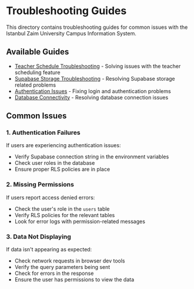 # Troubleshooting Guides

This directory contains troubleshooting guides for common issues with the Istanbul Zaim University Campus Information System.

## Available Guides

- [Teacher Schedule Troubleshooting](teacher-schedule.md) - Solving issues with the teacher scheduling feature
- [Supabase Storage Troubleshooting](supabase-storage.md) - Resolving Supabase storage related problems
- [Authentication Issues](authentication.md) - Fixing login and authentication problems
- [Database Connectivity](database-connectivity.md) - Resolving database connection issues

## Common Issues

### 1. Authentication Failures

If users are experiencing authentication issues:
- Verify Supabase connection string in the environment variables
- Check user roles in the database
- Ensure proper RLS policies are in place

### 2. Missing Permissions

If users report access denied errors:
- Check the user's role in the `users` table
- Verify RLS policies for the relevant tables
- Look for error logs with permission-related messages

### 3. Data Not Displaying

If data isn't appearing as expected:
- Check network requests in browser dev tools
- Verify the query parameters being sent
- Check for errors in the response
- Ensure the user has permissions to view the data 